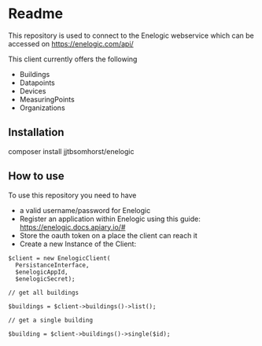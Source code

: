 # Readme
This repository is used to connect to the Enelogic webservice which
can be accessed on https://enelogic.com/api/

This client currently offers the following 

- Buildings
- Datapoints
- Devices
- MeasuringPoints
- Organizations

## Installation
composer install jjtbsomhorst/enelogic

## How to use
To use this repository you need to have

- a valid username/password for Enelogic
- Register an application within Enelogic using this guide:
  https://enelogic.docs.apiary.io/#
- Store the oauth token on a place the client can reach it
- Create a new Instance of the Client:

```
$client = new EnelogicClient(
  PersistanceInterface,
  $enelogicAppId,
  $enelogicSecret);

// get all buildings

$buildings = $client->buildings()->list();

// get a single building

$building = $client->buildings()->single($id);


